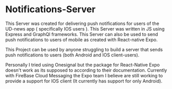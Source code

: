 # Notifications-Server
This Server was created for delivering push notifications for users of the UD-news app ( specifically IOS users ).
This Server was written in JS using Express and GraphQl frameworks.
This Server can also be used to send push notifications to users of mobile as created with React-native Expo.

This Project can be used by anyone struggling to build a server that sends push notifications to users (both Android and IOS client-users).

Personally I tried using Onesignal but the package for React-Native Expo doesn't work as its supposed to according to their documentation.
Currently with FireBase Cloud Messaging the Expo team I believe are still working to provide a support for IOS client (It currently has support for only Android).
